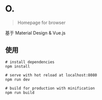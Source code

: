 # O.

> Homepage for  browser

基于 Material Design & Vue.js

## 使用

```
# install dependencies
npm install

# serve with hot reload at localhost:8080
npm run dev

# build for production with minification
npm run build
```

